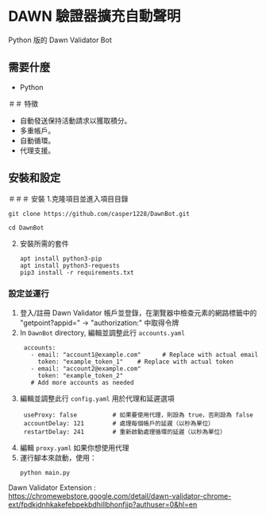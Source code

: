 # DAWN 驗證器擴充自動聲明
 Python 版的 Dawn Validator Bot

## 需要什麼
- Python

＃＃ 特徵

- 自動發送保持活動請求以獲取積分。
- 多重帳戶。
- 自動循環。
- 代理支援。


## 安裝和設定

＃＃＃ 安裝
1.克隆項目並進入項目目錄
   ```
   git clone https://github.com/casper1228/DawnBot.git
   ```
   ```
   cd DawnBot
   ```
2. 安裝所需的套件
   ```
   apt install python3-pip
   apt install python3-requests
   pip3 install -r requirements.txt
   ```
### 設定並運行

1. 登入/註冊 Dawn Validator 帳戶並登錄，在瀏覽器中檢查元素的網路標籤中的 "getpoint?appid=" -> "authorization:" 中取得令牌 
2. In `DawnBot` directory, 編輯並調整此行 `accounts.yaml` 
   ```
  	accounts:
 	  - email: "account1@example.com"      # Replace with actual email
   	    token: "example_token_1"    # Replace with actual token
  	  - email: "account2@example.com"
   	    token: "example_token_2"
  	  # Add more accounts as needed
   ```
3. 編輯並調整此行 `config.yaml` 用於代理和延遲選項
   ```
	useProxy: false          # 如果要使用代理，則設為 true，否則設為 false
  	accountDelay: 121        # 處理每個帳戶的延遲（以秒為單位）
  	restartDelay: 241        # 重新啟動處理循環的延遲（以秒為單位）
   ```
4. 編輯 `proxy.yaml` 如果你想使用代理
5. 運行腳本來啟動，使用：
   ```
   python main.py
   ```
	
	
	
Dawn Validator Extension : https://chromewebstore.google.com/detail/dawn-validator-chrome-ext/fpdkjdnhkakefebpekbdhillbhonfjjp?authuser=0&hl=en


